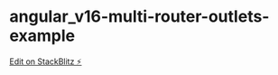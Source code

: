 # angular_v16-multi-router-outlets-example

[Edit on StackBlitz ⚡️](https://stackblitz.com/edit/stackblitz-starters-zbsu6v)